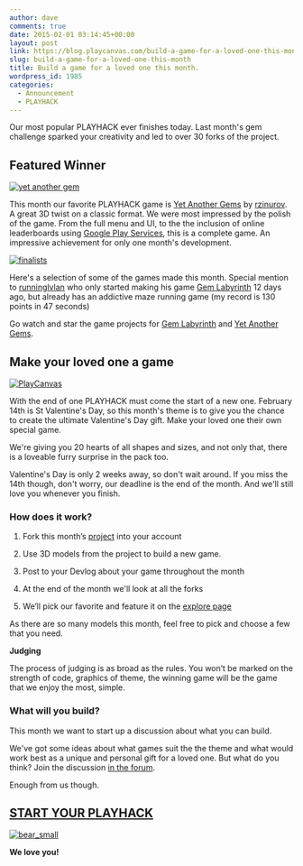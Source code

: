 ```yaml
---
author: dave
comments: true
date: 2015-02-01 03:14:45+00:00
layout: post
link: https://blog.playcanvas.com/build-a-game-for-a-loved-one-this-month/
slug: build-a-game-for-a-loved-one-this-month
title: Build a game for a loved one this month.
wordpress_id: 1985
categories:
  - Announcement
  - PLAYHACK
---
```


Our most popular PLAYHACK ever finishes today. Last month's gem challenge sparked your creativity and led to over 30 forks of the project.

## Featured Winner

[![yet another gem](https://blog.playcanvas.com/wp-content/uploads/2015/02/yet-another-gem.jpg)](https://blog.playcanvas.com/wp-content/uploads/2015/02/yet-another-gem.jpg)

This month our favorite PLAYHACK game is [Yet Another Gems](https://playcanv.as/p/p87UuuNV) by [rzinurov](https://playcanvas.com/user/rzinurov). A great 3D twist on a classic format. We were most impressed by the polish of the game. From the full menu and UI, to the the inclusion of online leaderboards using [Google Play Services](https://developers.google.com/games/services/web/gettingstarted), this is a complete game. An impressive achievement for only one month's development.

[![finalists](https://blog.playcanvas.com/wp-content/uploads/2015/02/finalists.jpg)](https://blog.playcanvas.com/wp-content/uploads/2015/02/finalists.jpg)

Here's a selection of some of the games made this month. Special mention to [runninglvlan](https://playcanvas.com/runninglvlan) who only started making his game [Gem Labyrinth](https://playcanv.as/p/snqvkNes) 12 days ago, but already has an addictive maze running game (my record is 130 points in 47 seconds)

Go watch and star the game projects for [Gem Labyrinth](https://playcanvas.com/project/336187/overview/gemlabyrinth) and [Yet Another Gems](https://playcanvas.com/project/335386/overview/yet-another-gems).

## Make your loved one a game

[![PlayCanvas](https://blog.playcanvas.com/wp-content/uploads/2015/02/PlayCanvas.jpg)](https://blog.playcanvas.com/wp-content/uploads/2015/02/PlayCanvas.jpg)

With the end of one PLAYHACK must come the start of a new one. February 14th is St Valentine's Day, so this month's theme is to give you the chance to create the ultimate Valentine's Day gift. Make your loved one their own special game.

We're giving you 20 hearts of all shapes and sizes, and not only that, there is a loveable furry surprise in the pack too.

Valentine's Day is only 2 weeks away, so don't wait around. If you miss the 14th though, don't worry, our deadline is the end of the month. And we'll still love you whenever you finish.

### How does it work?

1. Fork this month’s [project](https://playcanvas.com/project/336903/overview/playhack-feb-15) into your account

2. Use 3D models from the project to build a new game.

3. Post to your Devlog about your game throughout the month

4. At the end of the month we'll look at all the forks

5. We’ll pick our favorite and feature it on the [explore page](https://playcanvas.com.play)

As there are so many models this month, feel free to pick and choose a few that you need.

**Judging**

The process of judging is as broad as the rules. You won’t be marked on the strength of code, graphics of theme, the winning game will be the game that we enjoy the most, simple.

### What will you build?

This month we want to start up a discussion about what you can build.

We've got some ideas about what games suit the the theme and what would work best as a unique and personal gift for a loved one. But what do you think? Join the discussion [in the forum](https://forum.playcanvas.com/t/playhack-february-game-ideas/539).

Enough from us though.

## [START YOUR PLAYHACK](https://playcanvas.com/project/336903/overview/playhack-feb-15)

[![bear_small](https://blog.playcanvas.com/wp-content/uploads/2015/02/bear_small.jpeg)](https://blog.playcanvas.com/wp-content/uploads/2015/02/bear_small.jpeg)

**We love you!**
